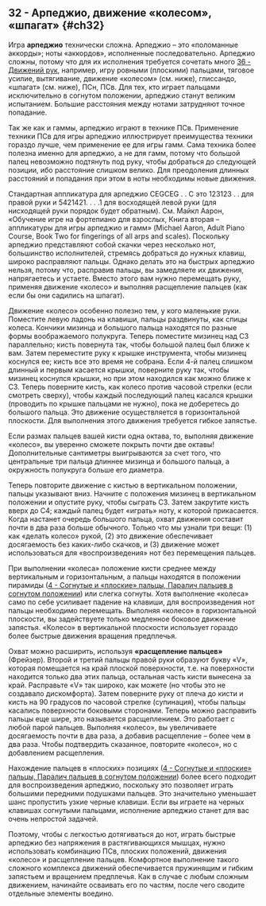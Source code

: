 ## 32 - Арпеджио, движение «колесом», «шпагат» {#ch32}

Игра **арпеджио** технически сложна. Арпеджио – это «поломанные аккорды»; ноты «аккордов», исполненные последовательно. Арпеджио сложны, потому что для их исполнения требуется сочетать много [36 - Движений рук](#ch36), например, игру ровными (плоскими) пальцами, тяговое усилие, вытягивание, движение «колесом» (см. ниже), глиссандо, «шпагат» (см. ниже), ПСн, ПСв. Для тех, кто играет пальцами исключительно в согнутом положении, арпеджио станут великим испытанием. Большие расстояния между нотами затрудняют точное попадание.

Так же как и гаммы, арпеджио играют в технике ПСв. Применение техники ПСв для игры арпеджио иллюстрирует преимущества техники гораздо лучше, чем применение ее для игры гамм. Сама техника более полезна именно для арпеджио, а не для гамм, потому что большой палец невозможно подтянуть под руку, чтобы добраться до следующей позиции, ибо расстояние слишком велико. Для преодоления длинных расстояний и попадания при этом в ноты необходимы новые движения.

Стандартная аппликатура для арпеджио CEGCEG . . C это 123123 . . для правой руки и 5421421. . . .1 для восходящей левой руки (для нисходящей руки порядок будет обратным). См. Майкл Аарон, «Обучение игре на фортепиано для взрослых, Книга вторая – аппликатуры для игры арпеджио и гамм» (Michael Aaron, Adult Piano Course, Book Two for fingerings of all arps and scales). Поскольку арпеджио представляют собой скачки через несколько нот, большинство исполнителей, стремясь добраться до нужных клавиш, широко расправляют пальцы. Однако делать это на быстрых арпеджио нельзя, потому что, расправив пальцы, вы замедляете их движения, напрягаетесь и устаете. Вместо этого вам нужно перемещать руку, применяя движение «колесо» и выполняя расщепление пальцев (как если бы они садились на шпагат).

Движение «колесо» особенно полезно тем, у кого маленькие руки. Поместите левую ладонь на клавиши, пальцы раздвинуты, как спицы колеса. Кончики мизинца и большого пальца находятся по разные формы воображаемого полукруга. Теперь поместите мизинец над C3 параллельно; кисть повернута так, чтобы большой палец был ближе к вам. Затем переместите руку к крышке инструмента, чтобы мизинец коснулся ее; кисть все это время не собрана. Если 4-й палец слишком длинный и первым касается крышки, поверните руку так, чтобы мизинец коснулся крышки, но при этом находился как можно ближе к C3. Теперь поверните кисть, как колесо против часовой стрелки (если смотреть сверху), чтобы каждый последующий палец касался крышки (проводить по крышке пальцами не нужно), пока не доберетесь до большого пальца. Это движение осуществляется в горизонтальной плоскости. Для выполнения этого движения требуется гибкое запястье.

Если размах пальцев вашей кисти одна октава, то, выполняя движение «колесо», вы уверенно сможете покрыть почти две октавы! Дополнительные сантиметры выигрываются за счет того, что центральные три пальца длиннее мизинца и большого пальца, а окружность полукруга больше его диаметра.

Теперь повторите движение с кистью в вертикальном положении, пальцы указывают вниз. Начните с положения мизинец в вертикальном положении и опустите руку, чтобы сыграть C3. Затем закрутите кисть вверх до C4; каждый палец будет «играть» ноту, к которой прикасается. Когда настанет очередь большого пальца, охват движения составит почти в два раза больше обычного. Только что мы узнали три вещи: (1) как «делать колесо» рукой, (2) это движение обеспечивает досягаемость без каких-либо скачков, и (3) движение может использоваться для «воспроизведения» нот без перемещения пальцев.

При выполнении «колеса» положение кисти среднее между вертикальным и горизонтальным, а пальцы находятся в положении пирамиды ([4 - Согнутые и «плоские» пальцы, Паралич пальцев в согнутом положении](#ch04)) или слегка согнуты. Хотя выполнение «колеса» само по себе усиливает падение на клавиши, для воспроизведения нот пальцы необходимо перемещать. Выполняя «колесо» в горизонтальной плоскости, вы задействуете только медленное боковое движение запястья. «Колесо» в вертикальной плоскости использует гораздо более быстрые движения вращения предплечья.

Охват можно расширить, используя **«расщепление пальцев»** (Фрейзер). Второй и третий пальцы правой руки образуют букву «V», которая помещается на край плоской поверхности, т.е. на поверхности находится только два этих пальца, остальная часть кисти вынесена за край. Расправьте «V» так широко, как можете (но чтобы это не создавало дискомфорта). Затем поверните руку от плеча до кисти и кисть на 90 градусов по часовой стрелке (супинация), чтобы пальцы касались поверхности боковыми сторонами. Теперь можно расправить пальцы еще шире, это называется расщеплением. Это работает с любой парой пальцев. Выполняя «колесо», вы увеличиваете досягаемость почти в два раза, а добавив расщепление – более чем в два раза. Чтобы подтвердить сказанное, повторите «колесо», но с добавлением расщепления.

Нахождение пальцев в «плоских» позициях ([4 - Согнутые и «плоские» пальцы, Паралич пальцев в согнутом положении](#ch04)) более всего подходит для воспроизведения арпеджио, поскольку это позволяет играть большими передними подушками пальцев. Это значительно уменьшает шанс пропустить узкие черные клавиши. Если вы играете на черных клавишах согнутыми пальцами, исполнение арпеджио станет для вас очень непростой задачей.

Поэтому, чтобы с легкостью дотягиваться до нот, играть быстрые арпеджио без напряжения в растягивающихся мышцах, нужно использовать комбинацию ПСв, плоских положений, движения «колесо» и расщепление пальцев. Комфортное выполнение такого сложного комплекса движений обеспечивается пружинящим и гибким запястьем и вращением предплечья. Как в случае с любым сложным движением, начинайте осваивать его по частям, после чего сводите отдельные элементы воедино.
